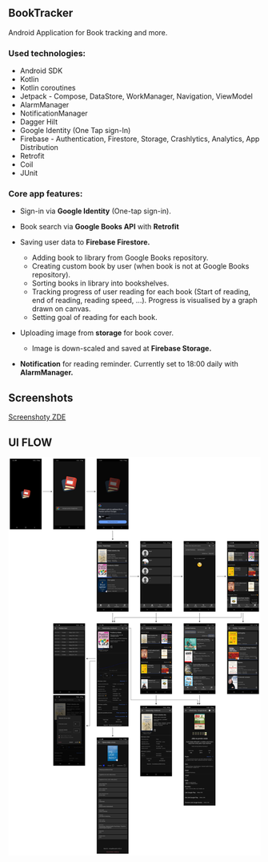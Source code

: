 ## BookTracker
Android Application for Book tracking and more.

### Used technologies:
- Android SDK
- Kotlin
- Kotlin coroutines
- Jetpack - Compose, DataStore, WorkManager, Navigation, ViewModel
- AlarmManager
- NotificationManager
- Dagger Hilt
- Google Identity (One Tap sign-In)
- Firebase - Authentication, Firestore, Storage, Crashlytics, Analytics, App Distribution
- Retrofit
- Coil
- JUnit


### Core app features:
- Sign-in via **Google Identity** (One-tap sign-in).
- Book search via **Google Books API** with **Retrofit**
- Saving user data to **Firebase Firestore.**

  - Adding book to library from Google Books repository.
  - Creating custom book by user (when book is not at Google Books repository).
  - Sorting books in library into bookshelves.
  - Tracking progress of user reading for each book (Start of reading, end of reading, reading speed, ...). Progress is visualised by a graph drawn on canvas.
  - Setting goal of reading for each book.
 
- Uploading image from **storage** for book cover.
  - Image is down-scaled and saved at **Firebase Storage.**
- **Notification** for reading reminder. Currently set to 18:00 daily with **AlarmManager.**



## Screenshots
[Screenshoty ZDE](Screenshots)

## UI FLOW
![Book Tracker Flow](Screenshots/BookTrackerUIFlow.png)
